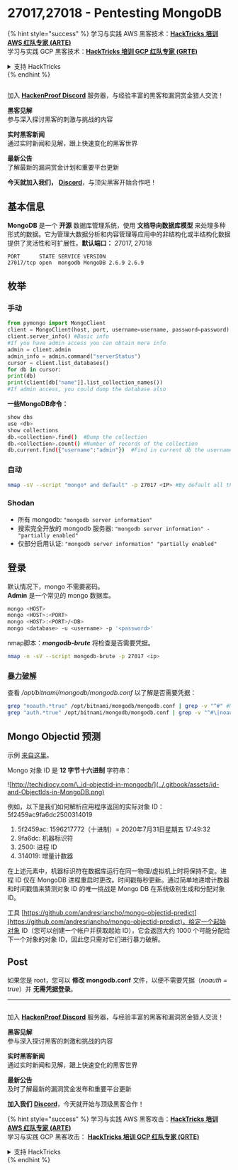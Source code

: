 # 27017,27018 - Pentesting MongoDB

{% hint style="success" %}
学习与实践 AWS 黑客技术：<img src="/.gitbook/assets/arte.png" alt="" data-size="line">[**HackTricks 培训 AWS 红队专家 (ARTE)**](https://training.hacktricks.xyz/courses/arte)<img src="/.gitbook/assets/arte.png" alt="" data-size="line">\
学习与实践 GCP 黑客技术：<img src="/.gitbook/assets/grte.png" alt="" data-size="line">[**HackTricks 培训 GCP 红队专家 (GRTE)**<img src="/.gitbook/assets/grte.png" alt="" data-size="line">](https://training.hacktricks.xyz/courses/grte)

<details>

<summary>支持 HackTricks</summary>

* 查看 [**订阅计划**](https://github.com/sponsors/carlospolop)!
* **加入** 💬 [**Discord 群组**](https://discord.gg/hRep4RUj7f) 或 [**电报群组**](https://t.me/peass) 或 **关注** 我们的 **Twitter** 🐦 [**@hacktricks\_live**](https://twitter.com/hacktricks\_live)**.**
* **通过向** [**HackTricks**](https://github.com/carlospolop/hacktricks) 和 [**HackTricks Cloud**](https://github.com/carlospolop/hacktricks-cloud) github 仓库提交 PR 分享黑客技巧。

</details>
{% endhint %}

<figure><img src="/.gitbook/assets/image.png" alt=""><figcaption></figcaption></figure>

加入 [**HackenProof Discord**](https://discord.com/invite/N3FrSbmwdy) 服务器，与经验丰富的黑客和漏洞赏金猎人交流！

**黑客见解**\
参与深入探讨黑客的刺激与挑战的内容

**实时黑客新闻**\
通过实时新闻和见解，跟上快速变化的黑客世界

**最新公告**\
了解最新的漏洞赏金计划和重要平台更新

**今天就加入我们，** [**Discord**](https://discord.com/invite/N3FrSbmwdy)，与顶尖黑客开始合作吧！

## 基本信息

**MongoDB** 是一个 **开源** 数据库管理系统，使用 **文档导向数据库模型** 来处理多种形式的数据。它为管理大数据分析和内容管理等应用中的非结构化或半结构化数据提供了灵活性和可扩展性。**默认端口：** 27017, 27018
```
PORT      STATE SERVICE VERSION
27017/tcp open  mongodb MongoDB 2.6.9 2.6.9
```
## 枚举

### 手动
```python
from pymongo import MongoClient
client = MongoClient(host, port, username=username, password=password)
client.server_info() #Basic info
#If you have admin access you can obtain more info
admin = client.admin
admin_info = admin.command("serverStatus")
cursor = client.list_databases()
for db in cursor:
print(db)
print(client[db["name"]].list_collection_names())
#If admin access, you could dump the database also
```
**一些MongoDB命令：**
```bash
show dbs
use <db>
show collections
db.<collection>.find()  #Dump the collection
db.<collection>.count() #Number of records of the collection
db.current.find({"username":"admin"})  #Find in current db the username admin
```
### 自动
```bash
nmap -sV --script "mongo* and default" -p 27017 <IP> #By default all the nmap mongo enumerate scripts are used
```
### Shodan

* 所有 mongodb: `"mongodb server information"`
* 搜索完全开放的 mongodb 服务器: `"mongodb server information" -"partially enabled"`
* 仅部分启用认证: `"mongodb server information" "partially enabled"`

## 登录

默认情况下，mongo 不需要密码。\
**Admin** 是一个常见的 mongo 数据库。
```bash
mongo <HOST>
mongo <HOST>:<PORT>
mongo <HOST>:<PORT>/<DB>
mongo <database> -u <username> -p '<password>'
```
nmap脚本：_**mongodb-brute**_ 将检查是否需要凭据。
```bash
nmap -n -sV --script mongodb-brute -p 27017 <ip>
```
### [**暴力破解**](../generic-methodologies-and-resources/brute-force.md#mongo)

查看 _/opt/bitnami/mongodb/mongodb.conf_ 以了解是否需要凭据：
```bash
grep "noauth.*true" /opt/bitnami/mongodb/mongodb.conf | grep -v "^#" #Not needed
grep "auth.*true" /opt/bitnami/mongodb/mongodb.conf | grep -v "^#\|noauth" #Not needed
```
## Mongo Objectid 预测

示例 [来自这里](https://techkranti.com/idor-through-mongodb-object-ids-prediction/)。

Mongo 对象 ID 是 **12 字节十六进制** 字符串：

![http://techidiocy.com/\_id-objectid-in-mongodb/](../.gitbook/assets/id-and-ObjectIds-in-MongoDB.png)

例如，以下是我们如何解析应用程序返回的实际对象 ID：5f2459ac9fa6dc2500314019

1. 5f2459ac: 1596217772（十进制）= 2020年7月31日星期五 17:49:32
2. 9fa6dc: 机器标识符
3. 2500: 进程 ID
4. 314019: 增量计数器

在上述元素中，机器标识符在数据库运行在同一物理/虚拟机上时将保持不变。进程 ID 仅在 MongoDB 进程重启时更改。时间戳每秒更新。通过简单地递增计数器和时间戳值来猜测对象 ID 的唯一挑战是 Mongo DB 在系统级别生成和分配对象 ID。

工具 [https://github.com/andresriancho/mongo-objectid-predict](https://github.com/andresriancho/mongo-objectid-predict)，给定一个起始对象 ID（您可以创建一个帐户并获取起始 ID），它会返回大约 1000 个可能分配给下一个对象的对象 ID，因此您只需对它们进行暴力破解。

## Post

如果您是 root，您可以 **修改** **mongodb.conf** 文件，以便不需要凭据（_noauth = true_）并 **无需凭据登录**。

***

<figure><img src="/.gitbook/assets/image.png" alt=""><figcaption></figcaption></figure>

加入 [**HackenProof Discord**](https://discord.com/invite/N3FrSbmwdy) 服务器，与经验丰富的黑客和漏洞赏金猎人交流！

**黑客见解**\
参与深入探讨黑客的刺激和挑战的内容

**实时黑客新闻**\
通过实时新闻和见解，跟上快速变化的黑客世界

**最新公告**\
及时了解最新的漏洞赏金发布和重要平台更新

**加入我们** [**Discord**](https://discord.com/invite/N3FrSbmwdy)，今天就开始与顶级黑客合作！

{% hint style="success" %}
学习与实践 AWS 黑客攻击：<img src="/.gitbook/assets/arte.png" alt="" data-size="line">[**HackTricks 培训 AWS 红队专家 (ARTE)**](https://training.hacktricks.xyz/courses/arte)<img src="/.gitbook/assets/arte.png" alt="" data-size="line">\
学习与实践 GCP 黑客攻击： <img src="/.gitbook/assets/grte.png" alt="" data-size="line">[**HackTricks 培训 GCP 红队专家 (GRTE)**<img src="/.gitbook/assets/grte.png" alt="" data-size="line">](https://training.hacktricks.xyz/courses/grte)

<details>

<summary>支持 HackTricks</summary>

* 查看 [**订阅计划**](https://github.com/sponsors/carlospolop)!
* **加入** 💬 [**Discord 群组**](https://discord.gg/hRep4RUj7f) 或 [**电报群组**](https://t.me/peass) 或 **关注** 我们的 **Twitter** 🐦 [**@hacktricks\_live**](https://twitter.com/hacktricks\_live)**.**
* **通过向** [**HackTricks**](https://github.com/carlospolop/hacktricks) 和 [**HackTricks Cloud**](https://github.com/carlospolop/hacktricks-cloud) github 仓库提交 PR 来分享黑客技巧。

</details>
{% endhint %}
